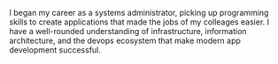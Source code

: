 I began my career as a systems administrator, picking up programming skills to create applications that made the jobs of my colleages easier. I have a well-rounded understanding of infrastructure, information architecture, and the devops ecosystem that make modern app development successful.
